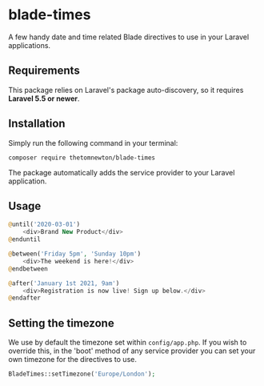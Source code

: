 # blade-times

A few handy date and time related Blade directives to use in your Laravel applications.

## Requirements

This package relies on Laravel's package auto-discovery, so it requires **Laravel 5.5 or newer**.

## Installation

Simply run the following command in your terminal:

`composer require thetomnewton/blade-times`

The package automatically adds the service provider to your Laravel application.

## Usage

```php
@until('2020-03-01')
    <div>Brand New Product</div>
@enduntil
```

```php
@between('Friday 5pm', 'Sunday 10pm')
    <div>The weekend is here!</div>
@endbetween
```

```php
@after('January 1st 2021, 9am')
    <div>Registration is now live! Sign up below.</div>
@endafter
```

## Setting the timezone

We use by default the timezone set within `config/app.php`. If you wish to override this,
in the 'boot' method of any service provider you can set your own timezone for the directives to use.

```php
BladeTimes::setTimezone('Europe/London');
```
